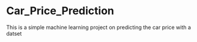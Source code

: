 # Car_Price_Prediction
This is a simple machine learning project on predicting the car price with a datset
